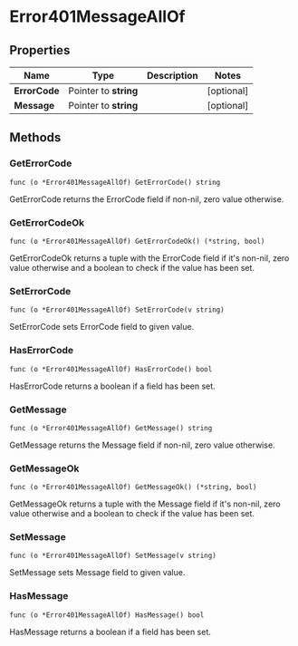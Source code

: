 # Error401MessageAllOf



## Properties

|Name | Type | Description | Notes|
|------------ | ------------- | ------------- | -------------|
|**ErrorCode** | Pointer to **string** |  | [optional] |
|**Message** | Pointer to **string** |  | [optional] |

## Methods


### GetErrorCode

`func (o *Error401MessageAllOf) GetErrorCode() string`

GetErrorCode returns the ErrorCode field if non-nil, zero value otherwise.

### GetErrorCodeOk

`func (o *Error401MessageAllOf) GetErrorCodeOk() (*string, bool)`

GetErrorCodeOk returns a tuple with the ErrorCode field if it's non-nil, zero value otherwise
and a boolean to check if the value has been set.

### SetErrorCode

`func (o *Error401MessageAllOf) SetErrorCode(v string)`

SetErrorCode sets ErrorCode field to given value.

### HasErrorCode

`func (o *Error401MessageAllOf) HasErrorCode() bool`

HasErrorCode returns a boolean if a field has been set.

### GetMessage

`func (o *Error401MessageAllOf) GetMessage() string`

GetMessage returns the Message field if non-nil, zero value otherwise.

### GetMessageOk

`func (o *Error401MessageAllOf) GetMessageOk() (*string, bool)`

GetMessageOk returns a tuple with the Message field if it's non-nil, zero value otherwise
and a boolean to check if the value has been set.

### SetMessage

`func (o *Error401MessageAllOf) SetMessage(v string)`

SetMessage sets Message field to given value.

### HasMessage

`func (o *Error401MessageAllOf) HasMessage() bool`

HasMessage returns a boolean if a field has been set.



